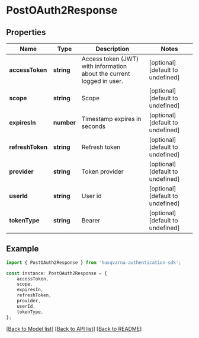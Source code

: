 # PostOAuth2Response


## Properties

Name | Type | Description | Notes
------------ | ------------- | ------------- | -------------
**accessToken** | **string** | Access token (JWT) with information about the current logged in user. | [optional] [default to undefined]
**scope** | **string** | Scope | [optional] [default to undefined]
**expiresIn** | **number** | Timestamp expires in seconds | [optional] [default to undefined]
**refreshToken** | **string** | Refresh token | [optional] [default to undefined]
**provider** | **string** | Token provider | [optional] [default to undefined]
**userId** | **string** | User id | [optional] [default to undefined]
**tokenType** | **string** | Bearer | [optional] [default to undefined]

## Example

```typescript
import { PostOAuth2Response } from 'husqvarna-authentication-sdk';

const instance: PostOAuth2Response = {
    accessToken,
    scope,
    expiresIn,
    refreshToken,
    provider,
    userId,
    tokenType,
};
```

[[Back to Model list]](../README.md#documentation-for-models) [[Back to API list]](../README.md#documentation-for-api-endpoints) [[Back to README]](../README.md)
